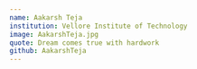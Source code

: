 ```yaml
---
name: Aakarsh Teja
institution: Vellore Institute of Technology
image: AakarshTeja.jpg 
quote: Dream comes true with hardwork
github: AakarshTeja
---
```

